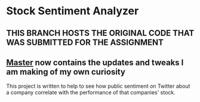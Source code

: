 # Stock Sentiment Analyzer
## **THIS BRANCH HOSTS THE ORIGINAL CODE THAT WAS SUBMITTED FOR THE ASSIGNMENT**
## [Master](https://github.com/spatel13/Stock-Sentiment-Analyzer/tree/master) now contains the updates and tweaks I am making of my own curiosity

This project is written to help to see how public sentiment on Twitter about a company correlate with the performance of that companies' stock.



